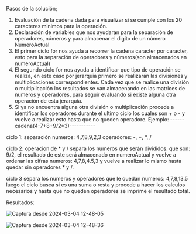 Pasos de la solución;
1. Evaluación de la cadena dada para visualizar si se cumple con los 20 caracteres minimos para la operación.
2. Declaración de variables que nos ayudarán para la separación de operadores, números y para almacenar el digito de un número NumeroActual
3. El primer ciclo for nos ayuda a recorrer la cadena caracter por caracter, esto para la separación de operadores y números(son almacenados en numeroActual) 
4. El segundo ciclo for nos ayuda a identificar que tipo de operación se realiza, en este caso por jerarquia primero se realizarán las divisiones y multiplicaciones correspondientes. Cada vez que se realice una división o multiplicación los resultados se van almacenando en las matrices de numeros y operadores, para seguir evaluando si existe alguna otra operación de esta jerarquía.
5. Si ya no encuentra alguna otra división o multiplicación procede a identificar los operadores durante el ultimo ciclo los cuales son + o - y vuelve a realizar esto hasta que no queden operadore. 
Ejemplo:
------cadena(4-7+8+9/2*3)-----------

ciclo 1: separación 
numeros: 4,7,8,9,2,3
operadores: -, +, *, /

ciclo 2: operacion de * y /
separa los numeros que serán divididos. que son: 9/2, el resultado de este será almacenado en numeroActual y vuelve a ordenar las cifras
numeros: 4,7,8,4.5,3 y vuelve a realizar lo mismo hasta quedar sin operadores * y /.

ciclo 3
separa los numeros y operadores que le quedan 
numeros: 4,7,8,13.5 luego el ciclo busca si es una suma o resta y procede a hacer los calculos necesarios y hasta que no queden operadores se imprime el resultado total. 


Resultados:

![Captura desde 2024-03-04 12-48-05](https://github.com/Internship-ciancoders-24-1/mi-lugar-de-trabajo-introduccion-Abigail-Alvarado/assets/74523252/66276b2f-6cd9-44d3-8c43-f5ede7f7844b)

![Captura desde 2024-03-04 12-48-36](https://github.com/Internship-ciancoders-24-1/mi-lugar-de-trabajo-introduccion-Abigail-Alvarado/assets/74523252/f51b0ba8-1a2c-4d6a-aaaa-2366afbb16b2)
